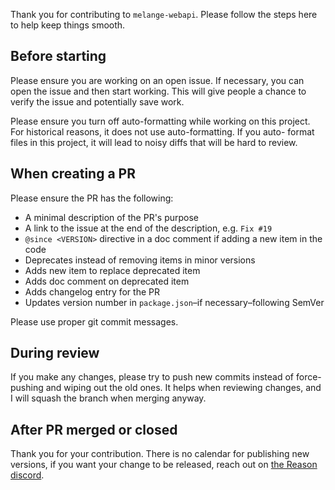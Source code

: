 Thank you for contributing to `melange-webapi`. Please follow the steps here
to help keep things smooth.

## Before starting

Please ensure you are working on an open issue. If necessary, you can
open the issue and then start working. This will give people a chance to
verify the issue and potentially save work.

Please ensure you turn off auto-formatting while working on this project.
For historical reasons, it does not use auto-formatting. If you auto-
format files in this project, it will lead to noisy diffs that will be
hard to review.

## When creating a PR

Please ensure the PR has the following:

- A minimal description of the PR's purpose
- A link to the issue at the end of the description, e.g. `Fix #19`
- `@since <VERSION>` directive in a doc comment if adding a new item in
  the code
- Deprecates instead of removing items in minor versions
- Adds new item to replace deprecated item
- Adds doc comment on deprecated item
- Adds changelog entry for the PR
- Updates version number in `package.json`–if necessary–following SemVer

Please use proper git commit messages.

## During review

If you make any changes, please try to push new commits instead of force-
pushing and wiping out the old ones. It helps when reviewing changes, and
I will squash the branch when merging anyway.

## After PR merged or closed

Thank you for your contribution. There is no calendar for publishing new
versions, if you want your change to be released, reach out on
[the Reason discord](https://discord.gg/reasonml).
